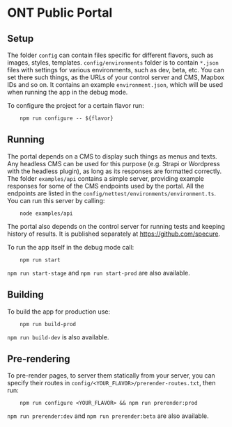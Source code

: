 # ONT Public Portal

## Setup

The folder `config` can contain files specific for different flavors, such as images, styles, templates. `config/environments` folder is to contain `*.json` files with settings for various environments, such as dev, beta, etc. You can set there such things, as the URLs of your control server and CMS, Mapbox IDs and so on. It contains an example `environment.json`, which will be used when running the app in the debug mode.

To configure the project for a certain flavor run:

```
    npm run configure -- ${flavor}
```

## Running

The portal depends on a CMS to display such things as menus and texts. Any headless CMS can be used for this purpose (e.g. Strapi or Wordpress with the headless plugin), as long as its responses are formatted correctly. The folder `examples/api` contains a simple server, providing example responses for some of the CMS endpoints used by the portal. All the endpoints are listed in the `config/nettest/environments/environment.ts`. You can run this server by calling:

```
    node examples/api
```

The portal also depends on the control server for running tests and keeping history of results. It is published separately at https://github.com/specure.

To run the app itself in the debug mode call:

```
    npm run start
```

`npm run start-stage` and `npm run start-prod` are also available.

## Building

To build the app for production use:

```
    npm run build-prod
```

`npm run build-dev` is also available.

## Pre-rendering

To pre-render pages, to server them statically from your server, you can specify their routes in `config/<YOUR_FLAVOR>/prerender-routes.txt`, then run:

```
    npm run configure <YOUR_FLAVOR> && npm run prerender:prod
```

`npm run prerender:dev` and `npm run prerender:beta` are also available.
